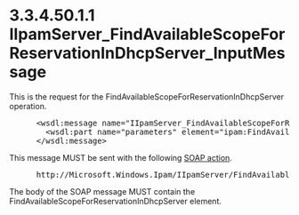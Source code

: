 <html dir="LTR" xmlns:mshelp="http://msdn.microsoft.com/mshelp" xmlns:ddue="http://ddue.schemas.microsoft.com/authoring/2003/5" xmlns:xlink="http://www.w3.org/1999/xlink" xmlns:tool="http://www.microsoft.com/tooltip">
 <body>
 <div id="header">
 <h1 class="heading">3.3.4.50.1.1 IIpamServer_FindAvailableScopeForReservationInDhcpServer_InputMessage</h1>
 </div>
 <div id="mainSection">
 <div id="mainBody">
 <div id="allHistory" class="saveHistory"></div>
 <div id="sectionSection0" class="section" name="collapseableSection">
 

<p>This is the request for the FindAvailableScopeForReservationInDhcpServer
operation.</p>

<dl>
<dd>
<div><pre> &lt;wsdl:message name=&quot;IIpamServer_FindAvailableScopeForReservationInDhcpServer_InputMessage&quot;&gt;
   &lt;wsdl:part name=&quot;parameters&quot; element=&quot;ipam:FindAvailableScopeForReservationInDhcpServer&quot; /&gt;
 &lt;/wsdl:message&gt;
</pre></div>
</dd></dl>

<p>This message MUST be sent with the following <a href="21b4a631-8f28-420f-822f-c5f879d5046e.md#gt_c1358651-96c1-4ce0-8e1f-b0b7a94145e3">SOAP action</a>.</p>

<dl>
<dd>
<div><pre> http://Microsoft.Windows.Ipam/IIpamServer/FindAvailableScopeForReservationInDhcpServer
</pre></div>
</dd></dl>

<p>The body of the SOAP message MUST contain the FindAvailableScopeForReservationInDhcpServer
element.</p>


 </div>
 </div>
 </div>
 </body>
</html>